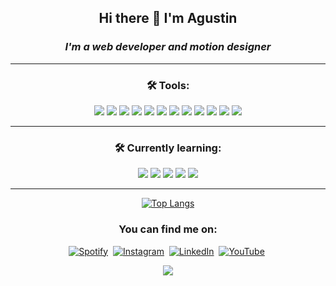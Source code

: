 <div align="center">
            
## Hi there 👋  I'm Agustin
### *I'm a web developer and motion designer*










___
### :hammer_and_wrench: Tools:
<div align="center"> 
<img src="https://img.shields.io/badge/JavaScript-F7DF1E?style=for-the-badge&logo=javascript&logoColor=black" />
<img src="https://img.shields.io/badge/HTML5-E34F26?style=for-the-badge&logo=html5&logoColor=white" />
<img src="https://img.shields.io/badge/-CSS-1572B6?logo=css3&logoColor=white&style=for-the-badge" />
<img src="https://img.shields.io/badge/-ReactJs-61DAFB?logo=react&logoColor=white&style=for-the-badge" />
<img src="https://img.shields.io/badge/-sass-CC6699?logo=sass&logoColor=white&style=for-the-badge" />
<img src="https://img.shields.io/badge/-tailwindcss-06B6D4?logo=tailwindcss&logoColor=white&style=for-the-badge" />
<img src="https://img.shields.io/badge/-redux-764ABC?logo=redux&logoColor=white&style=for-the-badge" />            
<img src="https://img.shields.io/badge/-Photoshop-31A8FF?logo=adobephotoshop&logoColor=white&style=for-the-badge" />
<img src="https://img.shields.io/badge/-After%20Effects-9999FF?logo=adobeaftereffects&logoColor=white&style=for-the-badge" />
<img src="https://img.shields.io/badge/-MaterialUI-007FFF?logo=mui&logoColor=white&style=for-the-badge" />
<img src="https://img.shields.io/badge/-Firebase-FFCA28?logo=firebase&logoColor=white&style=for-the-badge" />
<img src="https://img.shields.io/badge/React_Native-20232A?style=for-the-badge&logo=react&logoColor=61DAFB" />

</div>

___
### :hammer_and_wrench: Currently learning:
<div align="center">
<img src="https://img.shields.io/badge/-Python-3776AB?logo=python&logoColor=white&style=for-the-badge" />
<img src="https://img.shields.io/badge/Spring-6DB33F?style=for-the-badge&logo=spring&logoColor=white" />
<img src="https://img.shields.io/badge/Java-ED8B00?style=for-the-badge&logo=openjdk&logoColor=white" />
<img src="https://img.shields.io/badge/-NextJS-000000?logo=next.js&logoColor=white&style=for-the-badge" />
<img src="https://img.shields.io/badge/-Typescript-3178C6?logo=typescript&logoColor=white&style=for-the-badge" />

</div>

___

<div align="center">
            
[![Top Langs](https://github-readme-stats-git-masterrstaa-rickstaa.vercel.app/api/top-langs/?username=Caracolaracol&layout=compact&langs_count=10)](https://github.com/anuraghazra/github-readme-stats)

          



### You can find me on:
<div id="badges" align="center">
  
 
  <a>[![Spotify](https://img.shields.io/badge/Spotify-1ED760?style=for-the-badge&logo=spotify&logoColor=white)](https://open.spotify.com/user/12124761051)</a>&nbsp;
  <a>[![Instagram](https://img.shields.io/badge/Instagram-%23E4405F.svg?style=for-the-badge&logo=Instagram&logoColor=white)](https://www.instagram.com/caracol.___/)</a>&nbsp;
  <a>[![LinkedIn](https://img.shields.io/badge/linkedin-%230077B5.svg?style=for-the-badge&logo=linkedin&logoColor=white)](https://www.linkedin.com/in/agustin-rojas-c4r4c01/)&nbsp;
    <a>[![YouTube](https://img.shields.io/badge/YouTube-%23FF0000.svg?style=for-the-badge&logo=YouTube&logoColor=white)](https://www.youtube.com/channel/UC5HgL3MWfEPJR5T4G54ht7A/featured)&nbsp;
  
<div>


<a>![](https://komarev.com/ghpvc/?username=Caracolaracol&color=dc143c)</a>


